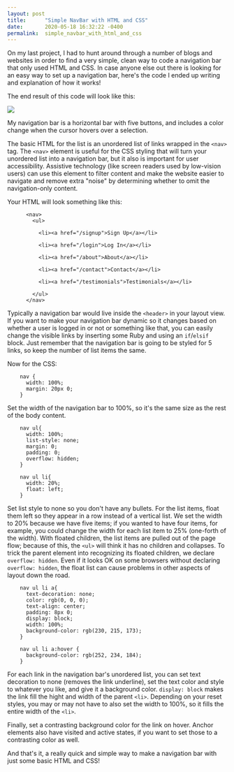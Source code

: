 ```yaml
---
layout: post
title:      "Simple NavBar with HTML and CSS"
date:       2020-05-18 16:32:22 -0400
permalink:  simple_navbar_with_html_and_css
---
```


On my last project, I had to hunt around through a number of blogs and websites in order to find a very simple, clean way to code a navigation bar that only used HTML and CSS. In case anyone else out there is looking for an easy way to set up a navigation bar, here's the code I ended up writing and explanation of how it works!

The end result of this code will look like this:

![](https://i.imgur.com/E0jKkkK.png)

My navigation bar is a horizontal bar with five buttons, and includes a color change when the cursor hovers over a selection.

The basic HTML for the list is an unordered list of links wrapped in the `<nav>` tag. The `<nav>` element is useful for the CSS styling that will turn your unordered list into a navigation bar, but it also is important for user accessibility. Assistive technology (like screen readers used by low-vision users) can use this element to filter content and make the website easier to navigate and remove extra "noise" by determining whether to omit the navigation-only content.

Your HTML will look something like this:
```
      <nav>
        <ul>
				
          <li><a href="/signup">Sign Up</a></li>
					
          <li><a href="/login">Log In</a></li>
					
          <li><a href="/about">About</a></li>
					
          <li><a href="/contact">Contact</a></li>
					
          <li><a href="/testimonials">Testimonials</a></li>
       
        </ul>
      </nav>
```

Typically a navigation bar would live inside the `<header>` in your layout view. If you want to make your navigation bar dynamic so it changes based on whether a user is logged in or not or something like that, you can easily change the visible links by inserting some Ruby and using an `if`/`elsif` block. Just remember that the navigation bar is going to be styled for 5 links, so keep the number of list items the same.

Now for the CSS:

```
    nav {
      width: 100%;
      margin: 20px 0;
    }
```

Set the width of the navigation bar to 100%, so it's the same size as the rest of the body content.



```
    nav ul{
      width: 100%;
      list-style: none;
      margin: 0;
      padding: 0;
      overflow: hidden;
    }
  
    nav ul li{
      width: 20%;
      float: left;
    }
```

Set list style to none so you don't have any bullets. For the list items, float them left so they appear in a row instead of a vertical list. We set the width to 20% because we have five items; if you wanted to have four items, for example, you could change the width for each list item to 25% (one-forth of the width). With floated children, the list items are pulled out of the page flow; because of this, the `<ul>` will think it has no children and collapses. To trick the parent element into recognizing its floated children, we declare `overflow: hidden`. Even if it looks OK on some browsers without declaring `overflow: hidden`, the float list can cause problems in other aspects of layout down the road.



```
    nav ul li a{
      text-decoration: none;
      color: rgb(0, 0, 0);
      text-align: center;
      padding: 8px 0;
      display: block;
      width: 100%;
      background-color: rgb(230, 215, 173);
    }

    nav ul li a:hover {
      background-color: rgb(252, 234, 184);
    }
```

For each link in the navigation bar's unordered list, you can set text decoration to none (removes the link underline), set the text color and style to whatever you like, and give it a background color. `display: block` makes the link fill the hight and width of the parent `<li>`. Depending on your reset styles, you may or may not have to also set the width to 100%, so it fills the entire width of the `<li>`.

Finally, set a contrasting background color for the link on hover. Anchor elements also have visited and active states, if you want to set those to a contrasting color as well.

And that's it, a really quick and simple way to make a navigation bar with just some basic HTML and CSS! 
